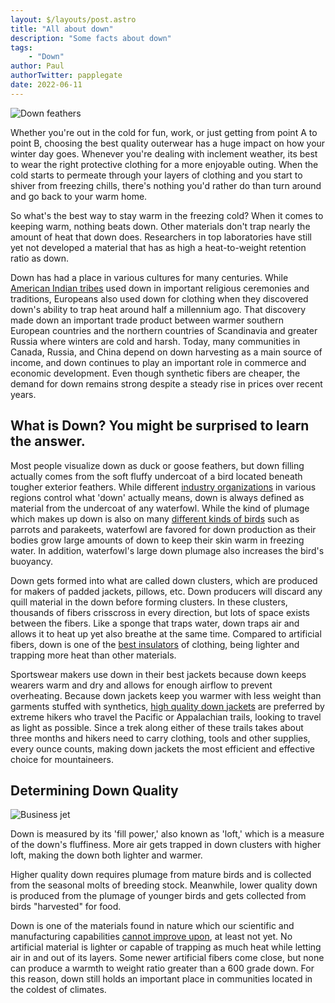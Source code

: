 ```yaml
---
layout: $/layouts/post.astro
title: "All about down"
description: "Some facts about down"
tags:
	- "Down"
author: Paul
authorTwitter: papplegate
date: 2022-06-11
---
```


![Down feathers](/assets/Feathers.webp)

Whether you're out in the cold for fun, work, or just getting from point A to point B, choosing the best quality outerwear has a huge impact on how your winter day goes. Whenever you're dealing with inclement weather, its best to wear the right protective clothing for a more enjoyable outing. When the cold starts to permeate through your layers of clothing and you start to shiver from freezing chills, there's nothing you'd rather do than turn around and go back to your warm home. 

So what's the best way to stay warm in the freezing cold? When it comes to keeping warm, nothing beats down. Other materials don't trap nearly the amount of heat that down does. Researchers in top laboratories have still yet not developed a material that has as high a heat-to-weight retention ratio as down. 

Down has had a place in various cultures for many centuries. While [American Indian tribes](https://en.wikipedia.org/wiki/Down_feather) used down in important religious ceremonies and traditions, Europeans also used down for clothing when they discovered down's ability to trap heat around half a millennium ago. That discovery made down an important trade product between warmer southern European countries and the northern countries of Scandinavia and greater Russia where winters are cold and harsh. Today, many communities in Canada, Russia, and China depend on down harvesting as a main source of income, and down continues to play an important role in commerce and economic development. Even though synthetic fibers are cheaper, the demand for down remains strong despite a steady rise in prices over recent years.

## What is Down? You might be surprised to learn the answer.

Most people visualize down as duck or goose feathers, but down filling actually comes from the soft fluffy undercoat of a bird located beneath tougher exterior feathers. While different [industry organizations](http://www.idfl.com/info/articles/) in various regions control what 'down' actually means, down is always defined as material from the undercoat of any waterfowl. While the kind of plumage which makes up down is also on many [different kinds of birds](https://books.google.com/books?id=4d4DAAAAMBAJ&pg=PA68&hl=en#v=onepage&q&f=false) such as parrots and parakeets, waterfowl are favored for down production as their bodies grow large amounts of down to keep their skin warm in freezing water. In addition, waterfowl's large down plumage also increases the bird's buoyancy. 

Down gets formed into what are called down clusters, which are produced for makers of padded jackets, pillows, etc. Down producers will discard any quill material in the down before forming clusters. In these clusters, thousands of fibers crisscross in every direction, but lots of space exists between the fibers. Like a sponge that traps water, down traps air and allows it to heat up yet also breathe at the same time. Compared to artificial fibers, down is one of the [best insulators](http://wonderopolis.org/wonder/how-can-down-warm-you-up/) of clothing, being lighter and trapping more heat than other materials. 

Sportswear makers use down in their best jackets because down keeps wearers warm and dry and allows for enough airflow to prevent overheating. Because down jackets keep you warmer with less weight than garments stuffed with synthetics, [high quality down jackets](https://triplefatgoose.com/pages/crafting-a-better-down-jacket) are preferred by extreme hikers who travel the Pacific or Appalachian trails, looking to travel as light as possible. Since a trek along either of these trails takes about three months and hikers need to carry clothing, tools and other supplies, every ounce counts, making down jackets the most efficient and effective choice for mountaineers.

## Determining Down Quality

![Business jet](/assets/Gulfstream-G400.webp)


Down is measured by its 'fill power,' also known as 'loft,' which is a measure of the down's fluffiness. More air gets trapped in down clusters with higher loft, making the down both lighter and warmer.

Higher quality down requires plumage from mature birds and is collected from the seasonal molts of breeding stock. Meanwhile, lower quality down is produced from the plumage of younger birds and gets collected from birds "harvested" for food. 

Down is one of the materials found in nature which our scientific and manufacturing capabilities [cannot improve upon](http://sectionhiker.com/thermoball-synthetic-insulation-vs-goose-down/), at least not yet. No artificial material is lighter or capable of trapping as much heat while letting air in and out of its layers. Some newer artificial fibers come close, but none can produce a warmth to weight ratio greater than a 600 grade down. For this reason, down still holds an important place in communities located in the coldest of climates.
